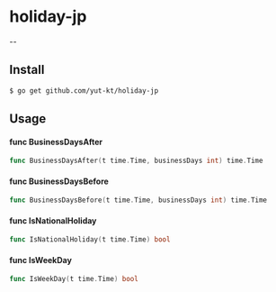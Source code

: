 # holiday-jp
--

## Install
```bash
$ go get github.com/yut-kt/holiday-jp
```

## Usage

#### func  BusinessDaysAfter

```go
func BusinessDaysAfter(t time.Time, businessDays int) time.Time
```

#### func  BusinessDaysBefore

```go
func BusinessDaysBefore(t time.Time, businessDays int) time.Time
```

#### func  IsNationalHoliday

```go
func IsNationalHoliday(t time.Time) bool
```

#### func  IsWeekDay

```go
func IsWeekDay(t time.Time) bool
```
